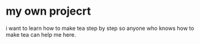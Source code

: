 # my own projecrt
i want to learn how to make tea step by step  so anyone who knows how to make tea can help me here. 